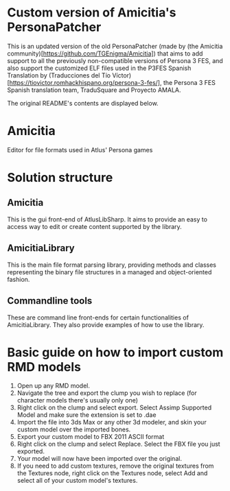 # Custom version of Amicitia's PersonaPatcher
This is an updated version of the old PersonaPatcher (made by (the Amicitia community)[https://github.com/TGEnigma/Amicitia]) 
that aims to add support to all the previously non-compatible versions of Persona 3 FES, and also support the customized ELF files
used in the P3FES Spanish Translation by (Traducciones del Tío Víctor)[https://tiovictor.romhackhispano.org/persona-3-fes/], the Persona 3 FES 
Spanish translation team, TraduSquare and Proyecto AMALA.

The original README's contents are displayed below.

# Amicitia
Editor for file formats used in Atlus' Persona games

# Solution structure

## Amicitia
This is the gui front-end of AtlusLibSharp. It aims to provide an easy to access way to edit or create content supported by the library.

## AmicitiaLibrary
This is the main file format parsing library, providing methods and classes representing the binary file structures in a managed and object-oriented fashion.

## Commandline tools
These are command line front-ends for certain functionalities of AmicitiaLibrary. They also provide examples of how to use the library.

# Basic guide on how to import custom RMD models

1. Open up any RMD model.
2. Navigate the tree and export the clump you wish to replace (for character models there's usually only one)
3. Right click on the clump and select export. Select Assimp Supported Model and make sure the extension is set to .dae
4. Import the file into 3ds Max or any other 3d modeler, and skin your custom model over the imported bones.
5. Export your custom model to FBX 2011 ASCII format
6. Right click on the clump and select Replace. Select the FBX file you just exported.
7. Your model will now have been imported over the original.
8. If you need to add custom textures, remove the original textures from the Textures node, right click on the Textures node, select Add and select all of your custom model's textures.

